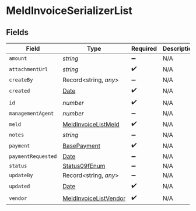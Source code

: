 # MeldInvoiceSerializerList


## Fields

| Field                                                                                         | Type                                                                                          | Required                                                                                      | Description                                                                                   |
| --------------------------------------------------------------------------------------------- | --------------------------------------------------------------------------------------------- | --------------------------------------------------------------------------------------------- | --------------------------------------------------------------------------------------------- |
| `amount`                                                                                      | *string*                                                                                      | :heavy_minus_sign:                                                                            | N/A                                                                                           |
| `attachmentUrl`                                                                               | *string*                                                                                      | :heavy_check_mark:                                                                            | N/A                                                                                           |
| `createBy`                                                                                    | Record<string, *any*>                                                                         | :heavy_minus_sign:                                                                            | N/A                                                                                           |
| `created`                                                                                     | [Date](https://developer.mozilla.org/en-US/docs/Web/JavaScript/Reference/Global_Objects/Date) | :heavy_check_mark:                                                                            | N/A                                                                                           |
| `id`                                                                                          | *number*                                                                                      | :heavy_check_mark:                                                                            | N/A                                                                                           |
| `managementAgent`                                                                             | *number*                                                                                      | :heavy_minus_sign:                                                                            | N/A                                                                                           |
| `meld`                                                                                        | [MeldInvoiceListMeld](../../models/shared/meldinvoicelistmeld.md)                             | :heavy_check_mark:                                                                            | N/A                                                                                           |
| `notes`                                                                                       | *string*                                                                                      | :heavy_minus_sign:                                                                            | N/A                                                                                           |
| `payment`                                                                                     | [BasePayment](../../models/shared/basepayment.md)                                             | :heavy_check_mark:                                                                            | N/A                                                                                           |
| `paymentRequested`                                                                            | [Date](https://developer.mozilla.org/en-US/docs/Web/JavaScript/Reference/Global_Objects/Date) | :heavy_minus_sign:                                                                            | N/A                                                                                           |
| `status`                                                                                      | [Status09fEnum](../../models/shared/status09fenum.md)                                         | :heavy_minus_sign:                                                                            | N/A                                                                                           |
| `updateBy`                                                                                    | Record<string, *any*>                                                                         | :heavy_minus_sign:                                                                            | N/A                                                                                           |
| `updated`                                                                                     | [Date](https://developer.mozilla.org/en-US/docs/Web/JavaScript/Reference/Global_Objects/Date) | :heavy_check_mark:                                                                            | N/A                                                                                           |
| `vendor`                                                                                      | [MeldInvoiceListVendor](../../models/shared/meldinvoicelistvendor.md)                         | :heavy_check_mark:                                                                            | N/A                                                                                           |